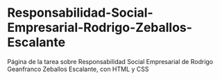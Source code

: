 # Responsabilidad-Social-Empresarial-Rodrigo-Zeballos-Escalante
Página de la tarea sobre Responsabilidad Social Empresarial de Rodrigo Geanfranco Zeballos Escalante, con HTML y CSS
